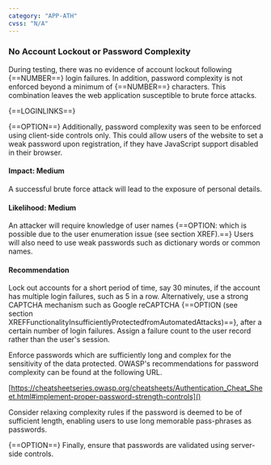 ```yaml
---
category: "APP-ATH"
cvss: "N/A"
---
```

### No Account Lockout or Password Complexity
During testing, there was no evidence of account lockout following {==NUMBER==} login failures. In addition, password complexity is not enforced beyond a minimum of {==NUMBER==} characters. This combination leaves the web application susceptible to brute force attacks.

{==LOGINLINKS==}

{==OPTION==} Additionally, password complexity was seen to be enforced using client-side controls only. This could allow users of the website to set a weak password upon registration, if they have JavaScript support disabled in their browser.
#### Impact: Medium
A successful brute force attack will lead to the exposure of personal details.
#### Likelihood: Medium
An attacker will require knowledge of user names {==OPTION: which is possible due to the user enumeration issue (see section XREF).==} Users will also need to use weak passwords such as dictionary words or common names.
#### Recommendation
Lock out accounts for a short period of time, say 30 minutes, if the account has multiple login failures, such as 5 in a row. Alternatively, use a strong CAPTCHA mechanism such as Google reCAPTCHA {==OPTION (see section XREFFunctionalityInsufficientlyProtectedfromAutomatedAttacks)==}, after a certain number of login failures. Assign a failure count to the user record rather than the user's session.

Enforce passwords which are sufficiently long and complex for the sensitivity of the data protected. OWASP's recommendations for password complexity can be found at the following URL.

[https://cheatsheetseries.owasp.org/cheatsheets/Authentication_Cheat_Sheet.html#implement-proper-password-strength-controls]()

Consider relaxing complexity rules if the password is deemed to be of sufficient length, enabling users to use long memorable pass-phrases as passwords.

{==OPTION==} Finally, ensure that passwords are validated using server-side controls.
